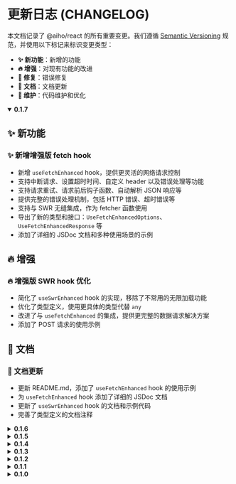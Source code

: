 # 更新日志 (CHANGELOG)

本文档记录了 @aiho/react 的所有重要变更。我们遵循 [Semantic Versioning](https://semver.org/lang/zh-CN/) 规范，并使用以下标记来标识变更类型：

- **✨ 新功能**：新增的功能
- **🔥 增强**：对现有功能的改进
- **🐛 修复**：错误修复
- **📝 文档**：文档更新
- **🔧 维护**：代码维护和优化

<details open>
<summary><strong>0.1.7</strong></summary>

## ✨ 新功能

### ✨ 新增增强版 fetch hook
- 新增 `useFetchEnhanced` hook，提供更灵活的网络请求控制
- 支持中断请求、设置超时时间、自定义 header 以及错误处理等功能
- 支持请求重试、请求前后钩子函数、自动解析 JSON 响应等
- 提供完整的错误处理机制，包括 HTTP 错误、超时错误等
- 支持与 SWR 无缝集成，作为 fetcher 函数使用
- 导出了新的类型和接口：`UseFetchEnhancedOptions`、`UseFetchEnhancedResponse` 等
- 添加了详细的 JSDoc 文档和多种使用场景的示例

## 🔥 增强

### 🔥 增强版 SWR hook 优化
- 简化了 `useSwrEnhanced` hook 的实现，移除了不常用的无限加载功能
- 优化了类型定义，使用更具体的类型代替 `any`
- 改进了与 `useFetchEnhanced` 的集成，提供更完整的数据请求解决方案
- 添加了 POST 请求的使用示例

## 📝 文档

### 📝 文档更新
- 更新 README.md，添加了 `useFetchEnhanced` hook 的使用示例
- 为 `useFetchEnhanced` hook 添加了详细的 JSDoc 文档
- 更新了 `useSwrEnhanced` hook 的文档和示例代码
- 完善了类型定义的文档注释
</details>

<details>
<summary><strong>0.1.6</strong></summary>

## ✨ 新功能

### ✨ 新增增强版 SWR hook
- 新增 `useSwrEnhanced` hook，基于 SWR 库提供更灵活的数据请求控制
- 支持手动触发请求和控制自动请求的功能
- 根据使用场景自动选择 `useSWR` 或 `useSWRInfinite`
- 提供完整的状态管理，包括加载状态、验证状态、错误处理等
- 支持无限加载模式，适用于分页列表和无限滚动场景
- 支持自定义配置，如自动请求、回退数据、重新验证等
- 导出了新的类型和接口：`UseSwrEnhancedOptions` 和 `UseSwrEnhancedResponse`
- 添加了详细的 JSDoc 文档和多种使用场景的示例

## 📝 文档

### 📝 文档更新
- 更新 README.md，添加了 `useSwrEnhanced` hook 的使用示例
- 为 `useSwrEnhanced` hook 添加了详细的 JSDoc 文档
- 完善了类型定义的文档注释

## 🔧 维护

### 🔧 依赖更新
- 添加了 SWR 库作为依赖，版本为 2.2.5
</details>

<details>
<summary><strong>0.1.5</strong></summary>

## ✨ 新功能

### ✨ 新增资源预加载 hook
- 新增 `useResourceLoader` hook，用于预加载大量资源（如图片、音频、视频等）
- 支持并行加载多个资源以提高加载速度
- 提供加载进度监控（0% 到 100%）和加载完成回调
- 支持自定义配置，如并发数、超时时间、重试次数等
- 支持多种资源类型，包括图片、音频、视频、JSON 和文本
- 提供完整的状态管理，包括加载进度、加载状态、错误处理等
- 导出了新的类型和接口：`Resource`、`ResourceType`、`ResourceError` 等
- 添加了详细的 JSDoc 文档和使用示例

## 📝 文档

### 📝 文档更新
- 更新 README.md，添加了 `useResourceLoader` hook 的使用示例
- 为 `useResourceLoader` hook 添加了详细的 JSDoc 文档
- 完善了类型定义的文档注释
</details>

<details>
<summary><strong>0.1.4</strong></summary>

## ✨ 新功能

### ✨ 新增微信 JSSDK 集成 hook
- 新增 `useWXSDK` hook，用于在 React 应用中集成微信 JSSDK 功能
- 支持微信 JSSDK 的初始化、登录、登出等功能
- 提供完整的状态管理，包括就绪状态、登录状态、错误处理等
- 支持自定义配置，如 appId、接口列表、调试模式等
- 导出了新的类型和接口：`WXSDKConfig` 和 `WXSDKResponse`
- 添加了详细的 JSDoc 文档和使用示例

## 📝 文档

### 📝 文档更新
- 更新 README.md，添加了各个 hooks 的使用示例代码
- 为 `useWXSDK` hook 添加了详细的 JSDoc 文档
- 完善了类型定义的文档注释

## 🔧 维护

### 🔧 类型定义优化
- 优化了 `useWXSDK` 的类型定义，避免使用全局类型扩展
- 修复了 JSR 类型检查的兼容性问题
- 导出了 `WXInstance` 类型，便于用户扩展微信 SDK 功能
</details>

<details>
<summary><strong>0.1.3</strong></summary>

## 📝 文档

### 📝 JSR 文档规范兼容性提升
- 完善了所有导出符号的 JSDoc 文档，提高文档覆盖率至 80% 以上
- 为 `px2rem` 和 `rem2px` 函数添加了详细的文档和多个使用场景示例
- 为 `useRem` hook 添加了更详细的工作原理、参数说明和使用示例
- 为 `DeviceType` 和 `UseDeviceOptions` 类型添加了详细的文档和使用示例
- 为 `SafeArea` 和 `CssVarNames` 接口添加了详细的属性说明和使用示例
- 为所有 hooks 添加了高级使用场景的示例代码
- 优化了示例代码的格式，确保与 TypeScript 编译器兼容

### 📝 API 文档增强
- 添加了更多实际应用场景的示例代码
- 为每个接口属性添加了详细的说明和用途解释
- 增加了与 CSS 结合使用的示例
- 添加了组件库开发中使用 hooks 的示例
- 完善了参数和返回值的类型说明

## 🔧 维护

### 🔧 代码质量提升
- 修复了 JSDoc 示例中的 TypeScript 类型错误
- 统一了文档风格和格式
- 优化了代码注释的可读性
</details>


<details>
<summary><strong>0.1.2</strong></summary>

## 🔥 增强

### 🔥 useDevice hook 增强
- 增强了 `useDevice` hook，添加 `isDetecting` 状态标记
- 改进了设备检测逻辑，避免默认值导致的不准确判断
- 增强了客户端检测，避免服务器端渲染问题
- 更新了文档和示例代码，展示如何利用 `isDetecting` 状态

## 🐛 修复

### 🐛 修复 useSafeArea hook 的无限循环问题
- 修复了 `useSafeArea` hook 在 useEffect 中使用 setState 触发死循环的问题
- 使用 useMemo 缓存配置对象，避免不必要的重新渲染

</details>

<details>
<summary><strong>0.1.1</strong></summary>

## ✨ 新功能

### ✨ 新增设备检测 hook
- 新增 `useDevice` hook，用于检测设备类型和屏幕尺寸
- 支持通过 `isMobile` 属性判断当前屏幕是否为移动设备尺寸
- 支持通过 `deviceType` 属性获取实际设备类型（'mobile' 或 'desktop'）
- 支持自定义移动设备断点宽度
- 导出了新的类型和接口：`DeviceType` 和 `UseDeviceOptions`

## 🔥 增强

### 🔥 hooks 可配置性增强
- 增强了 `useRem` hook 的灵活性，支持自定义基准宽度和基准字体大小
- 增强了 `useSafeArea` hook 的灵活性，支持自定义 CSS 变量名称
- 导出了新的类型和接口：`UseRemOptions`、`CssVarNames` 和 `UseSafeAreaOptions`
- 更新了文档和示例代码，展示如何使用自定义配置

</details>

<details>
<summary><strong>0.1.0</strong></summary>

## 🎉 首次发布

### ✨ 新功能
- 移动端适配
  - `useRem` - rem 单位转换 hook
  - `px2rem` - 将像素值转换为 rem 字符串的函数
  - `rem2px` - 将 rem 值转换为像素数值的函数

- 安全区域处理
  - `useSafeArea` - 安全区域处理 hook
  - 自动设置安全区域相关的 CSS 变量
  - 提供安全区域的尺寸信息
</details>